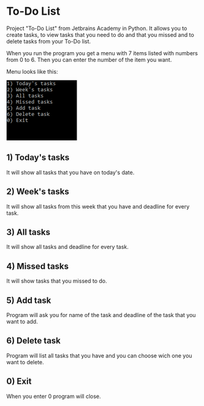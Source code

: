 # To-Do List
Project "To-Do List" from Jetbrains Academy in Python. It allows you to create tasks, to view tasks that you need to do and that you missed and to delete tasks from your To-Do list.

When you run the program you get a menu with 7 items listed with numbers from 0 to 6. Then you can enter the number of the item you want. 

Menu looks like this:

![menu](https://github.com/vladiora/jetbrains_to_do_list/blob/master/menu.png)

## 1) Today's tasks
It will show all tasks that you have on today's date.

## 2) Week's tasks
It will show all tasks from this week that you have and deadline for every task.

## 3) All tasks
It will show all tasks and deadline for every task.

## 4) Missed tasks
It will show tasks that you missed to do. 

## 5) Add task
Program will ask you for name of the task and deadline of the task that you want to add.

## 6) Delete task
Program will list all tasks that you have and you can choose wich one you want to delete. 

## 0) Exit
When you enter 0 program will close.
